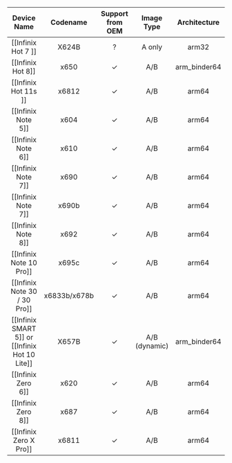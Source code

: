 |Device Name|Codename|Support from OEM|Image Type|Architecture|
|:-:|:-:|:-:|:-:|:-:|
|[[Infinix Hot 7 ]]|X624B|?|A only |arm32
|[[Infinix Hot 8]]|x650|✓|A/B|arm_binder64|
|[[Infinix Hot 11s ]]|x6812|✓|A/B|arm64|
|[[Infinix Note 5]]|x604|✓|A/B|arm64|
|[[Infinix Note 6]]|x610|✓|A/B|arm64|
|[[Infinix Note 7]]|x690|✓|A/B|arm64|
|[[Infinix Note 7]]|x690b|✓|A/B|arm64|
|[[Infinix Note 8]]|x692|✓|A/B|arm64|
|[[Infinix Note 10 Pro]]|x695c|✓|A/B|arm64|
|[[Infinix Note 30 / 30 Pro]]|x6833b/x678b|✓|A/B|arm64|
|[[Infinix SMART 5]] or [[Infinix Hot 10 Lite]]|X657B|✓|A/B (dynamic)|arm_binder64
|[[Infinix Zero 6]]|x620|✓|A/B|arm64|
|[[Infinix Zero 8]]|x687|✓|A/B|arm64|
|[[Infinix Zero X Pro]]|x6811|✓|A/B|arm64|